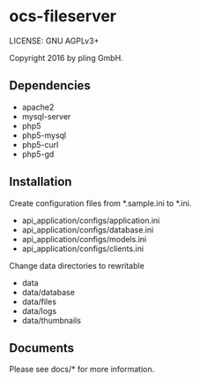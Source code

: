 # ocs-fileserver

LICENSE: GNU AGPLv3+

Copyright 2016 by pling GmbH.


## Dependencies

* apache2
* mysql-server
* php5
* php5-mysql
* php5-curl
* php5-gd


## Installation

Create configuration files from *.sample.ini to *.ini.

* api_application/configs/application.ini
* api_application/configs/database.ini
* api_application/configs/models.ini
* api_application/configs/clients.ini

Change data directories to rewritable

* data
* data/database
* data/files
* data/logs
* data/thumbnails


## Documents

Please see docs/* for more information.
